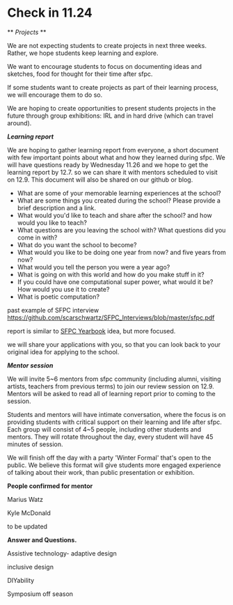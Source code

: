 # Check in 11.24 

** *Projects* **

We are not expecting students to create projects in next three weeks. Rather, we hope students keep learning and explore. 

We want to encourage students to focus on documenting ideas and sketches, food for thought for their time after sfpc. 

If some students want to create projects as part of their learning process, we will encourage them to do so. 

We are hoping to create opportunities to present students projects in the future through group exhibitions: IRL and in hard drive (which can travel around). 

***Learning report***

We are hoping to gather learning report from everyone, a short document with few important points about what and how they learned during sfpc. We will have questions ready by Wednesday 11.26 and we hope to get the learning report by 12.7. so we can share it with mentors scheduled to visit on 12.9. This document will also be shared on our github or blog.

*   What are some of your memorable learning experiences at the school?  
*   What are some things you created during the school? Please provide a brief description and a link.   
*   What would you'd like to teach and share after the school? and how would you like to teach?  
*   What questions are you leaving the school with?  What questions did you come in with?
*   What do you want the school to become? 
*   What would you like to be doing one year from now? and five years from now? 
*   What would you tell the person you were a year ago?
*   What is going on with this world and how do you make stuff in it?
*   If you could have one computational super power, what would it be? How would you use it to create?
*   What is poetic computation?  

past example of SFPC interview [](https://github.com/scarschwartz/SFPC_Interviews/blob/master/sfpc.pdf)https://github.com/scarschwartz/SFPC_Interviews/blob/master/sfpc.pdf 

report is similar to [SFPC Yearbook](/mIlmhKMIb9l) idea, but more focused.  

we will share your applications with you, so that you can look back to your original idea for applying to the school. 

***Mentor session***

We will invite 5~6 mentors from sfpc community (including alumni, visiting artists, teachers from previous terms) to join our review session on 12.9. Mentors will be asked to read all of learning report prior to coming to the session. 

Students and mentors will have intimate conversation, where the focus is on providing students with critical support on their learning and life after sfpc. Each group will consist of 4~5 people, including other students and mentors. They will rotate throughout the day, every student will have 45 minutes of session. 

We will finish off the day with a party 'Winter Formal' that's open to the public. We believe this format will give students more engaged experience of talking about their work, than public presentation or exhibition. 

**People confirmed for mentor**

Marius Watz 

Kyle McDonald 

to be updated 

**Answer and Questions.**

Assistive technology- adaptive design  

inclusive design

DIYability

Symposium off season 